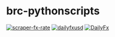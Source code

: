 # brc-pythonscripts
[![scraper-fx-rate](https://github.com/nattanarcilla/brc-pythonscripts/actions/workflows/fxscraper.yml/badge.svg)](https://github.com/nattanarcilla/brc-pythonscripts/actions/workflows/fxscraper.yml)  [![dailyfxusd](https://github.com/nattanarcilla/brc-pythonscripts/actions/workflows/dailyfxusd.yml/badge.svg)](https://github.com/nattanarcilla/brc-pythonscripts/actions/workflows/dailyfxusd.yml)  [![DailyFx](https://github.com/nattanarcilla/brc-pythonscripts/actions/workflows/DailyFx.yml/badge.svg)](https://github.com/nattanarcilla/brc-pythonscripts/actions/workflows/DailyFx.yml)
